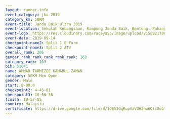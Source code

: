```yaml
---
layout: runner-info 
event_category: jbu-2019 
category_km: 50KM 
event-title: Janda Baik Ultra 2019 
event-location: Sekolah Kebangsaan, Kampung Janda Baik, Bentong, Pahang, Malaysia 
event-logo: https://res.cloudinary.com/raceyaya/image/upload/v1569217009/logo/janda-baik_vch1pc.jpg 
event-date: 2019-09-14 
checkpoint-name2: Split 1 E Farm 
checkpoint-name3: Split 2 ATV 
overall_rank: 206
gender_rank_rank_rank_rank_rank: 163
category_rank: 103
bib: 51041
name: AHMAD TARMIZEE KAMARUL ZAMAN
category: 50KM Men Open
gender: Male
start: 0-00.0
checkpoint2: 4-45-01
checkpoint3: 10-06-30
finish: 10-57-05
country: Malaysia
certificate: https://drive.google.com/file/d/1QEV3QqRupVaVOH3hw6Qlc8oGtH_AQ6He/view?usp=sharing
---
```

